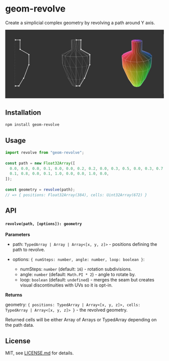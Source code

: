 # geom-revolve

Create a simplicial complex geometry by revolving a path around Y axis.

![](screenshot.jpg)

## Installation

```bash
npm install geom-revolve
```

## Usage

```js
import revolve from "geom-revolve";

const path = new Float32Array([
  0.0, 0.0, 0.0, 0.1, 0.0, 0.0, 0.2, 0.2, 0.0, 0.3, 0.5, 0.0, 0.3, 0.7, 0.0,
  0.1, 0.8, 0.0, 0.1, 1.0, 0.0, 0.0, 1.0, 0.0,
]);

const geometry = revolve(path);
// => { positions: Float32Array(384), cells: Uint32Array(672) }
```

## API

#### `revolve(path, [options]): geometry`

**Parameters**

- path: `TypedArray | Array | Array<[x, y, z]>` - positions defining the path to revolve.

- options: `{ numSteps: number, angle: number, loop: boolean }`:
  - numSteps: `number` (default: `16`) - rotation subdivisions.
  - angle: `number` (default: `Math.PI * 2`) - angle to rotate by.
  - loop: `boolean` (default: `undefined`) - merges the seam but creates visual discontinuities with UVs so it is opt-in.

**Returns**

geometry: `{ positions: TypedArray | Array<[x, y, z]>, cells: TypedArray | Array<[x, y, z]> }` - the revolved geometry.

Returned cells will be either Array of Arrays or TypedArray depending on the path data.

## License

MIT, see [LICENSE.md](http://github.com/vorg/geom-revolve/blob/master/LICENSE.md) for details.
